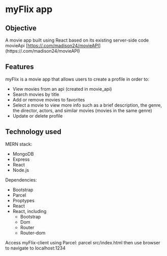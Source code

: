 # myFlix app

## Objective
A movie app built using React  based on its existing server-side code movieApi [[https://.com/madison24/movieAPI](https://github.com/madison24/movieAPI)](https://.com/madison24/movieAPI)

## Features 
myFlix is a movie app that allows users to create a profile in order to:

- View movies from an api (created in movie_api)
- Search movies by title
- Add or remove movies to favorites
- Select a movie to view more info such as a brief description, the genre, the director, actors, and similar movies (movies in the same genre)
- Update or delete profile

## Technology used 
MERN stack: 
- MongoDB
- Express
- React
- Node.js

Dependencies:
- Bootstrap
- Parcel
- Proptypes
- React
- React, including
    - Bootstrap
    - Dom
    - Router
    - Router-dom

Access myFlix-client using Parcel: parcel src/index.html then use browser to navigate to localhost:1234

